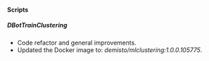 
#### Scripts

##### DBotTrainClustering

- Code refactor and general improvements.
- Updated the Docker image to: *demisto/mlclustering:1.0.0.105775*.
